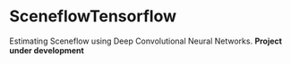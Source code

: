 # SceneflowTensorflow

Estimating Sceneflow using Deep Convolutional Neural Networks. **Project under development**
